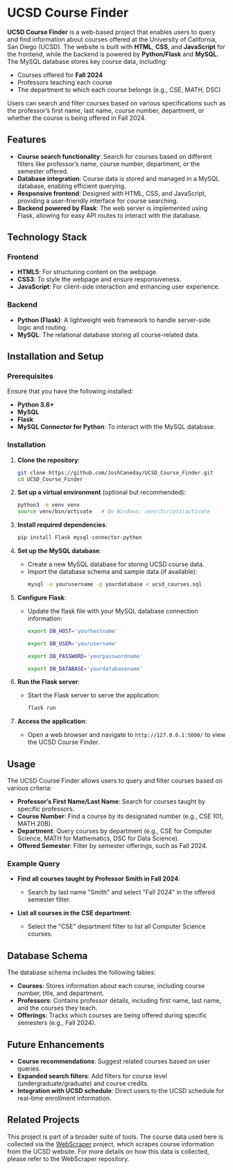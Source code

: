 # UCSD Course Finder

**UCSD Course Finder** is a web-based project that enables users to query and find information about courses offered at the University of California, San Diego (UCSD). The website is built with **HTML**, **CSS**, and **JavaScript** for the frontend, while the backend is powered by **Python/Flask** and **MySQL**. The MySQL database stores key course data, including:

- Courses offered for **Fall 2024**
- Professors teaching each course
- The department to which each course belongs (e.g., CSE, MATH, DSC)

Users can search and filter courses based on various specifications such as the professor’s first name, last name, course number, department, or whether the course is being offered in Fall 2024.

## Features

- **Course search functionality**: Search for courses based on different filters like professor’s name, course number, department, or the semester offered.
- **Database integration**: Course data is stored and managed in a MySQL database, enabling efficient querying.
- **Responsive frontend**: Designed with HTML, CSS, and JavaScript, providing a user-friendly interface for course searching.
- **Backend powered by Flask**: The web server is implemented using Flask, allowing for easy API routes to interact with the database.

## Technology Stack

### Frontend
- **HTML5**: For structuring content on the webpage.
- **CSS3**: To style the webpage and ensure responsiveness.
- **JavaScript**: For client-side interaction and enhancing user experience.

### Backend
- **Python (Flask)**: A lightweight web framework to handle server-side logic and routing.
- **MySQL**: The relational database storing all course-related data.

## Installation and Setup

### Prerequisites
Ensure that you have the following installed:
- **Python 3.6+**
- **MySQL**
- **Flask**
- **MySQL Connector for Python**: To interact with the MySQL database.

### Installation

1. **Clone the repository**:
   ```bash
   git clone https://github.com/JoshCaneday/UCSD_Course_Finder.git
   cd UCSD_Course_Finder
   ```

2. **Set up a virtual environment** (optional but recommended):
   ```bash
   python3 -m venv venv
   source venv/bin/activate   # On Windows: venv\Scripts\activate
   ```
3. **Install required dependencies**:
   ```bash
   pip install Flask mysql-connector-python
   ```
4. **Set up the MySQL database**:
   - Create a new MySQL database for storing UCSD course data.
   - Import the database schema and sample data (if available):
     ```bash
     mysql -u yourusername -p yourdatabase < ucsd_courses.sql
     ```

5. **Configure Flask**:
   - Update the flask file with your MySQL database connection information:
     ```bash
     export DB_HOST='yourhostname'
     ```
      ```bash
     export DB_USER='yourusername'
     ```
      ```bash
     export DB_PASSWORD='yourpasswordname'
     ```
      ```bash
     export DB_DATABASE='yourdatabasename'
     ```
6. **Run the Flask server**:
   - Start the Flask server to serve the application:
     ```bash
     flask run
     ```

7. **Access the application**:
   - Open a web browser and navigate to `http://127.0.0.1:5000/` to view the UCSD Course Finder.


## Usage

The UCSD Course Finder allows users to query and filter courses based on various criteria:

- **Professor’s First Name/Last Name**: Search for courses taught by specific professors.
- **Course Number**: Find a course by its designated number (e.g., CSE 101, MATH 20B).
- **Department**: Query courses by department (e.g., CSE for Computer Science, MATH for Mathematics, DSC for Data Science).
- **Offered Semester**: Filter by semester offerings, such as Fall 2024.

### Example Query

- **Find all courses taught by Professor Smith in Fall 2024**:
  - Search by last name "Smith" and select "Fall 2024" in the offered semester filter.
  
- **List all courses in the CSE department**:
  - Select the "CSE" department filter to list all Computer Science courses.

## Database Schema

The database schema includes the following tables:

- **Courses**: Stores information about each course, including course number, title, and department.
- **Professors**: Contains professor details, including first name, last name, and the courses they teach.
- **Offerings**: Tracks which courses are being offered during specific semesters (e.g., Fall 2024).

## Future Enhancements

- **Course recommendations**: Suggest related courses based on user queries.
- **Expanded search filters**: Add filters for course level (undergraduate/graduate) and course credits.
- **Integration with UCSD schedule**: Direct users to the UCSD schedule for real-time enrollment information.

## Related Projects

This project is part of a broader suite of tools. The course data used here is collected via the [WebScraper](https://github.com/JoshCaneday/WebScraper) project, which scrapes course information from the UCSD website. For more details on how this data is collected, please refer to the WebScraper repository.

